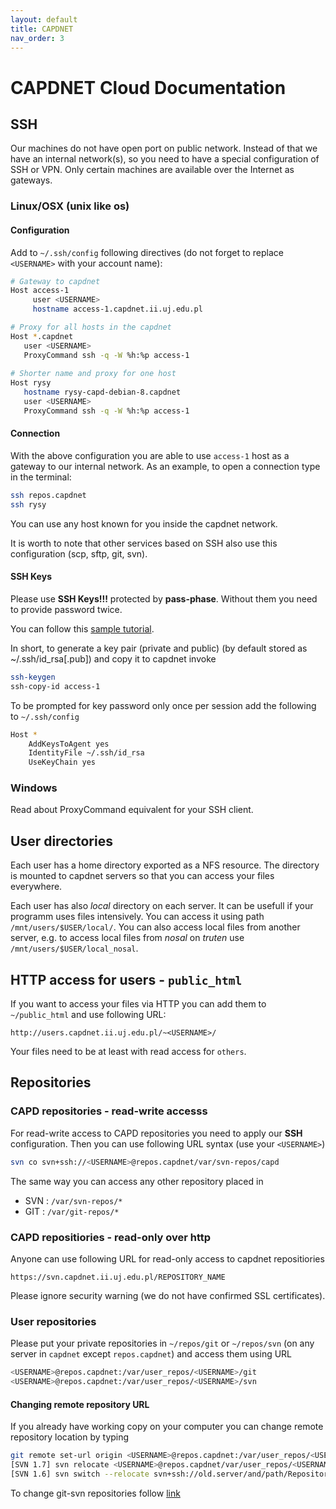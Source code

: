 ```yaml
---
layout: default
title: CAPDNET
nav_order: 3
---
```


# CAPDNET Cloud Documentation


## SSH

Our machines do not have open port on public network. 
Instead of that we have an internal network(s), so you need to have a special configuration of SSH or VPN. 
Only certain machines are available over the Internet as gateways.


### Linux/OSX (unix like os)

#### Configuration

Add to `~/.ssh/config` following directives (do not forget to replace `<USERNAME>` with your account name):

```Bash
# Gateway to capdnet
Host access-1
     user <USERNAME>
     hostname access-1.capdnet.ii.uj.edu.pl

# Proxy for all hosts in the capdnet
Host *.capdnet
   user <USERNAME>
   ProxyCommand ssh -q -W %h:%p access-1
   
# Shorter name and proxy for one host
Host rysy
   hostname rysy-capd-debian-8.capdnet
   user <USERNAME>
   ProxyCommand ssh -q -W %h:%p access-1
```

#### Connection

With the above configuration you are able to use `access-1` host as a gateway to our internal network. 
As an example, to open a connection type in the terminal:
```Bash
ssh repos.capdnet
ssh rysy
```
You can use any host known for you inside the capdnet network.

It is worth to note that other services based on SSH also use this configuration (scp, sftp, git, svn).

#### SSH Keys

Please use **SSH Keys!!!** protected by **pass-phase**. Without them you need to provide password twice. 

You can follow this [sample tutorial](https://serverpilot.io/docs/how-to-use-ssh-public-key-authentication/).

In short, to generate a key pair (private and public) (by default stored as ~/.ssh/id_rsa[.pub]) and copy it to capdnet invoke

```bash
ssh-keygen
ssh-copy-id access-1
```

To be prompted for key password only once per session add the following to `~/.ssh/config`

```bash
Host *
    AddKeysToAgent yes
    IdentityFile ~/.ssh/id_rsa
    UseKeyChain yes
```

### Windows
Read about ProxyCommand equivalent for your SSH client.


## User directories

Each user has a home directory exported as a NFS resource. The directory is mounted 
to capdnet servers so that you can access your files everywhere.

Each user has also *local* directory on each server. 
It can be usefull if your programm uses files intensively.
You can access it using path `/mnt/users/$USER/local/`. 
You can also access local files from another server, 
e.g. to access local files from *nosal* on *truten* use `/mnt/users/$USER/local_nosal`.


## HTTP access for users - `public_html`

If you want to access your files via HTTP you can add them to `~/public_html` and use following URL:

```
http://users.capdnet.ii.uj.edu.pl/~<USERNAME>/
```

Your files need to be at least with read access for `others`.

## Repositories

### CAPD repositories - read-write accesss

For read-write access to CAPD repositories you need to apply our **SSH** configuration. Then you can use following URL syntax (use your `<USERNAME>`)

```Bash
svn co svn+ssh://<USERNAME>@repos.capdnet/var/svn-repos/capd
```

The same way you can access any other repository placed in

* SVN : `/var/svn-repos/*`
* GIT : `/var/git-repos/*`

### CAPD repositiories - read-only over http

Anyone can use following URL for read-only access to capdnet repositiories 

```
https://svn.capdnet.ii.uj.edu.pl/REPOSITORY_NAME
```

Please ignore security warning (we do not have confirmed SSL certificates).


### User repositories

Please put your private repositories in `~/repos/git` or `~/repos/svn` (on any server in `capdnet` except `repos.capdnet`) and access them using URL

```bash
<USERNAME>@repos.capdnet:/var/user_repos/<USERNAME>/git
<USERNAME>@repos.capdnet:/var/user_repos/<USERNAME>/svn
```

#### Changing remote repository URL

If you already have working copy on your computer you can change remote repository location by typing

```bash
git remote set-url origin <USERNAME>@repos.capdnet:/var/user_repos/<USERNAME>/git/RepositoryName
[SVN 1.7] svn relocate <USERNAME>@repos.capdnet/var/user_repos/<USERNAME>/svn/RepositoryName
[SVN 1.6] svn switch --relocate svn+ssh://old.server/and/path/RepositoryName svn+ssh://<USERNAME>@repos.capdnet/var/user_repos/<USERNAME>/svn/RepositoryName
```

To change git-svn repositories follow [link](http://stackoverflow.com/questions/5975667/how-to-switch-svn-repositories-using-git-svn)


